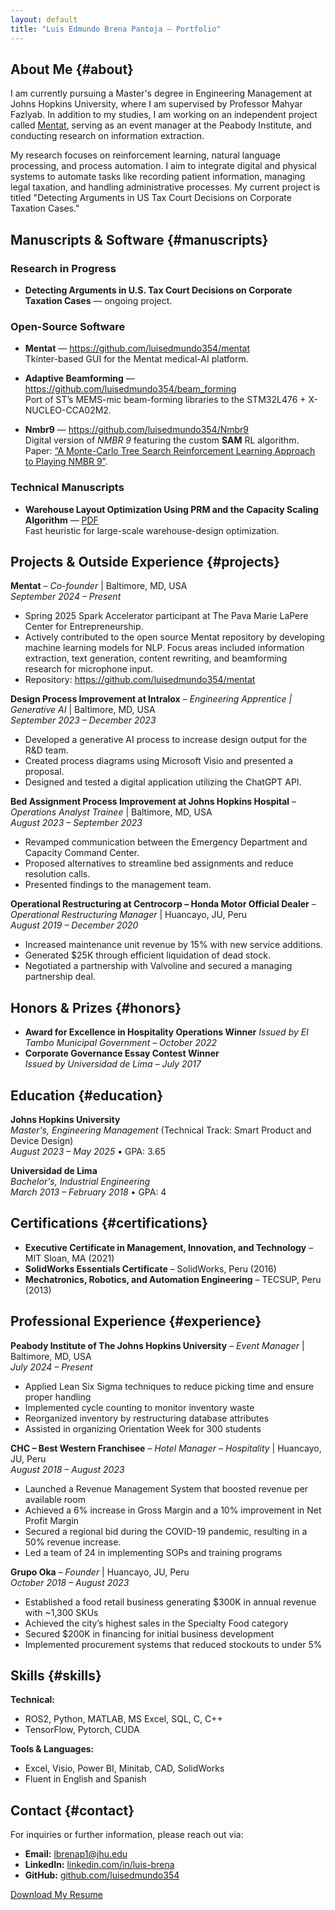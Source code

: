 ```yaml
---
layout: default
title: "Luis Edmundo Brena Pantoja – Portfolio"
---
```

## About Me {#about}

I am currently pursuing a Master's degree in Engineering Management at Johns Hopkins University, where I am supervised by Professor Mahyar Fazlyab. In addition to my studies, I am working on an independent project called [Mentat](https://www.mentat.health/), serving as an event manager at the Peabody Institute, and conducting research on information extraction.

My research focuses on reinforcement learning, natural language processing, and process automation. I aim to integrate digital and physical systems to automate tasks like recording patient information, managing legal taxation, and handling administrative processes. My current project is titled "Detecting Arguments in US Tax Court Decisions on Corporate Taxation Cases."

## Manuscripts & Software {#manuscripts}

### Research in Progress
- **Detecting Arguments in U.S. Tax Court Decisions on Corporate Taxation Cases** — ongoing project.

### Open-Source Software
- **Mentat** — <https://github.com/luisedmundo354/mentat>  
  Tkinter-based GUI for the Mentat medical-AI platform.

- **Adaptive Beamforming** — <https://github.com/luisedmundo354/beam_forming>  
  Port of ST’s MEMS-mic beam-forming libraries to the STM32L476 + X-NUCLEO-CCA02M2.

- **Nmbr9** — <https://github.com/luisedmundo354/Nmbr9>  
  Digital version of *NMBR 9* featuring the custom **SAM** RL algorithm.  
  Paper: [“A Monte-Carlo Tree Search Reinforcement Learning Approach to Playing NMBR 9”](assets/rl.pdf).

### Technical Manuscripts
- **Warehouse Layout Optimization Using PRM and the Capacity Scaling Algorithm** — [PDF](assets/optimization.pdf)  
  Fast heuristic for large-scale warehouse-design optimization.



## Projects & Outside Experience {#projects}

**Mentat** – *Co-founder* | Baltimore, MD, USA  
_September 2024 – Present_

- Spring 2025 Spark Accelerator participant at The Pava Marie LaPere Center for Entrepreneurship.
- Actively contributed to the open source Mentat repository by developing machine learning models for NLP. Focus areas included information extraction, text generation, content rewriting, and beamforming research for microphone input.
- Repository: https://github.com/luisedmundo354/mentat

**Design Process Improvement at Intralox** – *Engineering Apprentice | Generative AI* | Baltimore, MD, USA  
_September 2023 – December 2023_  

- Developed a generative AI process to increase design output for the R&D team.
- Created process diagrams using Microsoft Visio and presented a proposal.
- Designed and tested a digital application utilizing the ChatGPT API.

**Bed Assignment Process Improvement at Johns Hopkins Hospital** – *Operations Analyst Trainee* | Baltimore, MD, USA  
_August 2023 – September 2023_  

- Revamped communication between the Emergency Department and Capacity Command Center.
- Proposed alternatives to streamline bed assignments and reduce resolution calls.
- Presented findings to the management team.

**Operational Restructuring at Centrocorp – Honda Motor Official Dealer** – *Operational Restructuring Manager* | Huancayo, JU, Peru  
_August 2019 – December 2020_  

- Increased maintenance unit revenue by 15% with new service additions.
- Generated $25K through efficient liquidation of dead stock.
- Negotiated a partnership with Valvoline and secured a managing partnership deal.

## Honors & Prizes {#honors}

- **Award for Excellence in Hospitality Operations Winner**
  *Issued by El Tambo Municipal Government – October 2022*
- **Corporate Governance Essay Contest Winner**  
  *Issued by Universidad de Lima – July 2017*

## Education {#education}

**Johns Hopkins University**  
*Master's, Engineering Management* (Technical Track: Smart Product and Device Design)  
_August 2023 – May 2025_ • GPA: 3.65  

**Universidad de Lima**  
*Bachelor's, Industrial Engineering*  
_March 2013 – February 2018_ • GPA: 4  

## Certifications {#certifications}

- **Executive Certificate in Management, Innovation, and Technology** – MIT Sloan, MA (2021)
- **SolidWorks Essentials Certificate** – SolidWorks, Peru (2016)
- **Mechatronics, Robotics, and Automation Engineering** – TECSUP, Peru (2013)

## Professional Experience {#experience}

**Peabody Institute of The Johns Hopkins University** – *Event Manager* | Baltimore, MD, USA  
_July 2024 – Present_  

- Applied Lean Six Sigma techniques to reduce picking time and ensure proper handling
- Implemented cycle counting to monitor inventory waste
- Reorganized inventory by restructuring database attributes
- Assisted in organizing Orientation Week for 300 students

**CHC – Best Western Franchisee** – *Hotel Manager – Hospitality* | Huancayo, JU, Peru  
_August 2018 – August 2023_  

- Launched a Revenue Management System that boosted revenue per available room
- Achieved a 6% increase in Gross Margin and a 10% improvement in Net Profit Margin
- Secured a regional bid during the COVID-19 pandemic, resulting in a 50% revenue increase.
- Led a team of 24 in implementing SOPs and training programs

**Grupo Oka** – *Founder* | Huancayo, JU, Peru  
_October 2018 – August 2023_  

- Established a food retail business generating $300K in annual revenue with ~1,300 SKUs
- Achieved the city’s highest sales in the Specialty Food category
- Secured $200K in financing for initial business development
- Implemented procurement systems that reduced stockouts to under 5%

## Skills {#skills}

**Technical:**  

- ROS2, Python, MATLAB, MS Excel, SQL, C, C++
- TensorFlow, Pytorch, CUDA

**Tools & Languages:**  

- Excel, Visio, Power BI, Minitab, CAD, SolidWorks
- Fluent in English and Spanish

## Contact {#contact}

For inquiries or further information, please reach out via:

- **Email:** [lbrenap1@jhu.edu](mailto:lbrenap1@jhu.edu)  
- **LinkedIn:** [linkedin.com/in/luis-brena](https://www.linkedin.com/in/luis-brena/)  
- **GitHub:** [github.com/luisedmundo354](https://github.com/luisedmundo354)

[Download My Resume](assets/resume.pdf)

